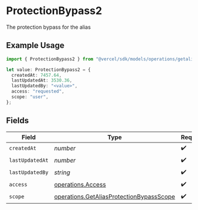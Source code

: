 # ProtectionBypass2

The protection bypass for the alias

## Example Usage

```typescript
import { ProtectionBypass2 } from "@vercel/sdk/models/operations/getalias.js";

let value: ProtectionBypass2 = {
  createdAt: 7457.64,
  lastUpdatedAt: 3530.36,
  lastUpdatedBy: "<value>",
  access: "requested",
  scope: "user",
};
```

## Fields

| Field                                                                                                | Type                                                                                                 | Required                                                                                             | Description                                                                                          |
| ---------------------------------------------------------------------------------------------------- | ---------------------------------------------------------------------------------------------------- | ---------------------------------------------------------------------------------------------------- | ---------------------------------------------------------------------------------------------------- |
| `createdAt`                                                                                          | *number*                                                                                             | :heavy_check_mark:                                                                                   | N/A                                                                                                  |
| `lastUpdatedAt`                                                                                      | *number*                                                                                             | :heavy_check_mark:                                                                                   | N/A                                                                                                  |
| `lastUpdatedBy`                                                                                      | *string*                                                                                             | :heavy_check_mark:                                                                                   | N/A                                                                                                  |
| `access`                                                                                             | [operations.Access](../../models/operations/access.md)                                               | :heavy_check_mark:                                                                                   | N/A                                                                                                  |
| `scope`                                                                                              | [operations.GetAliasProtectionBypassScope](../../models/operations/getaliasprotectionbypassscope.md) | :heavy_check_mark:                                                                                   | N/A                                                                                                  |